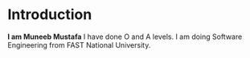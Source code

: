 # Introduction
**I am Muneeb Mustafa**
I have done O and A levels.
I am doing Software Engineering from FAST National University.

